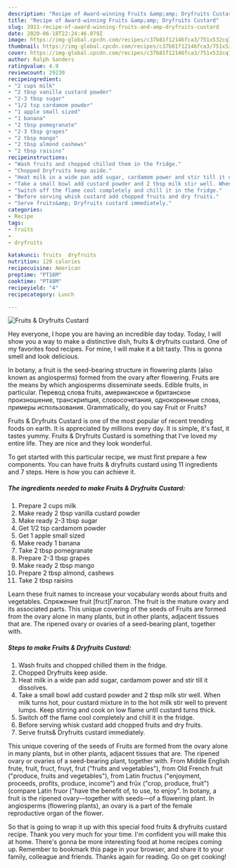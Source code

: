 ```yaml
---
description: "Recipe of Award-winning Fruits &amp;amp; Dryfruits Custard"
title: "Recipe of Award-winning Fruits &amp;amp; Dryfruits Custard"
slug: 3911-recipe-of-award-winning-fruits-and-amp-dryfruits-custard
date: 2020-06-18T22:24:46.079Z
image: https://img-global.cpcdn.com/recipes/c37b81f12146fca3/751x532cq70/fruits-dryfruits-custard-recipe-main-photo.jpg
thumbnail: https://img-global.cpcdn.com/recipes/c37b81f12146fca3/751x532cq70/fruits-dryfruits-custard-recipe-main-photo.jpg
cover: https://img-global.cpcdn.com/recipes/c37b81f12146fca3/751x532cq70/fruits-dryfruits-custard-recipe-main-photo.jpg
author: Ralph Sanders
ratingvalue: 4.9
reviewcount: 29230
recipeingredient:
- "2 cups milk"
- "2 tbsp vanilla custard powder"
- "2-3 tbsp sugar"
- "1/2 tsp cardamom powder"
- "1 apple small sized"
- "1 banana"
- "2 tbsp pomegranate"
- "2-3 tbsp grapes"
- "2 tbsp mango"
- "2 tbsp almond cashews"
- "2 tbsp raisins"
recipeinstructions:
- "Wash fruits and chopped chilled them in the fridge."
- "Chopped Dryfruits keep aside."
- "Heat milk in a wide pan add sugar, cardamom power and stir till it dissolves."
- "Take a small bowl add custard powder and 2 tbsp milk stir well. When milk turns hot, pour custard mixture in to the hot milk stir well to prevent lumps. Keep stirring and cook on low flame until custard turns thick."
- "Switch off the flame cool completely and chill it in the fridge."
- "Before serving whisk custard add chopped fruits and dry fruits."
- "Serve fruits&amp; Dryfruits custard immediately."
categories:
- Recipe
tags:
- fruits
- 
- dryfruits

katakunci: fruits  dryfruits 
nutrition: 129 calories
recipecuisine: American
preptime: "PT16M"
cooktime: "PT48M"
recipeyield: "4"
recipecategory: Lunch

---
```



![Fruits &amp; Dryfruits Custard](https://img-global.cpcdn.com/recipes/c37b81f12146fca3/751x532cq70/fruits-dryfruits-custard-recipe-main-photo.jpg)

Hey everyone, I hope you are having an incredible day today. Today, I will show you a way to make a distinctive dish, fruits &amp; dryfruits custard. One of my favorites food recipes. For mine, I will make it a bit tasty. This is gonna smell and look delicious.

In botany, a fruit is the seed-bearing structure in flowering plants (also known as angiosperms) formed from the ovary after flowering. Fruits are the means by which angiosperms disseminate seeds. Edible fruits, in particular. Перевод слова fruits, американское и британское произношение, транскрипция, словосочетания, однокоренные слова, примеры использования. Grammatically, do you say Fruit or Fruits?

Fruits &amp; Dryfruits Custard is one of the most popular of recent trending foods on earth. It is appreciated by millions every day. It is simple, it's fast, it tastes yummy. Fruits &amp; Dryfruits Custard is something that I've loved my entire life. They are nice and they look wonderful.


To get started with this particular recipe, we must first prepare a few components. You can have fruits &amp; dryfruits custard using 11 ingredients and 7 steps. Here is how you can achieve it.

<!--inarticleads1-->

##### The ingredients needed to make Fruits &amp; Dryfruits Custard:

1. Prepare 2 cups milk
1. Make ready 2 tbsp vanilla custard powder
1. Make ready 2-3 tbsp sugar
1. Get 1/2 tsp cardamom powder
1. Get 1 apple small sized
1. Make ready 1 banana
1. Take 2 tbsp pomegranate
1. Prepare 2-3 tbsp grapes
1. Make ready 2 tbsp mango
1. Prepare 2 tbsp almond, cashews
1. Take 2 tbsp raisins


Learn these fruit names to increase your vocabulary words about fruits and vegetables. Спряжение fruit [fru:t]Глагол. The fruit is the mature ovary and its associated parts. This unique covering of the seeds of Fruits are formed from the ovary alone in many plants, but in other plants, adjacent tissues that are. The ripened ovary or ovaries of a seed-bearing plant, together with. 

<!--inarticleads2-->

##### Steps to make Fruits &amp; Dryfruits Custard:

1. Wash fruits and chopped chilled them in the fridge.
1. Chopped Dryfruits keep aside.
1. Heat milk in a wide pan add sugar, cardamom power and stir till it dissolves.
1. Take a small bowl add custard powder and 2 tbsp milk stir well. When milk turns hot, pour custard mixture in to the hot milk stir well to prevent lumps. Keep stirring and cook on low flame until custard turns thick.
1. Switch off the flame cool completely and chill it in the fridge.
1. Before serving whisk custard add chopped fruits and dry fruits.
1. Serve fruits&amp; Dryfruits custard immediately.


This unique covering of the seeds of Fruits are formed from the ovary alone in many plants, but in other plants, adjacent tissues that are. The ripened ovary or ovaries of a seed-bearing plant, together with. From Middle English frute, fruit, fruct, fruyt, frut (&#34;fruits and vegetables&#34;), from Old French fruit (&#34;produce, fruits and vegetables&#34;), from Latin fructus (&#34;enjoyment, proceeds, profits, produce, income&#34;) and frūx (&#34;crop, produce, fruit&#34;) (compare Latin fruor (&#34;have the benefit of, to use, to enjoy&#34;. In botany, a fruit is the ripened ovary—together with seeds—of a flowering plant. In angiosperms (flowering plants), an ovary is a part of the female reproductive organ of the flower. 

So that is going to wrap it up with this special food fruits &amp; dryfruits custard recipe. Thank you very much for your time. I'm confident you will make this at home. There's gonna be more interesting food at home recipes coming up. Remember to bookmark this page in your browser, and share it to your family, colleague and friends. Thanks again for reading. Go on get cooking!
